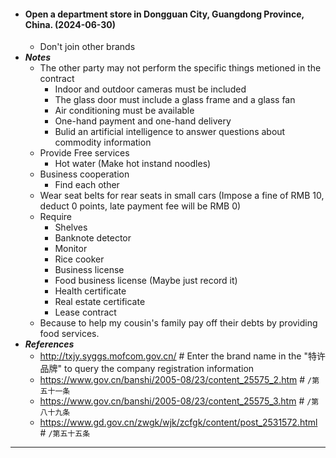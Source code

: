 - #### Open a department store in Dongguan City, Guangdong Province, China. (2024-06-30)
    - Don't join other brands
- ***Notes***
    - The other party may not perform the specific things metioned in the contract
        - Indoor and outdoor cameras must be included
        - The glass door must include a glass frame and a glass fan
        - Air conditioning must be available
        - One-hand payment and one-hand delivery
        - Bulid an artificial intelligence to answer questions about commodity information
    - Provide Free services
        - Hot water (Make hot instand noodles)
    - Business cooperation
        - Find each other
    - Wear seat belts for rear seats in small cars (Impose a fine of RMB 10, deduct 0 points, late payment fee will be RMB 0)
    - Require
        - Shelves
        - Banknote detector
        - Monitor
        - Rice cooker
        - Business license
        - Food business license (Maybe just record it)
        - Health certificate
        - Real estate certificate
        - Lease contract
    - Because to help my cousin's family pay off their debts by providing food services.
- ***References***
    - http://txjy.syggs.mofcom.gov.cn/ # Enter the brand name in the "特许品牌" to query the company registration information
    - https://www.gov.cn/banshi/2005-08/23/content_25575_2.htm # `/第五十一条`
    - https://www.gov.cn/banshi/2005-08/23/content_25575_3.htm # `/第八十九条`
    - https://www.gd.gov.cn/zwgk/wjk/zcfgk/content/post_2531572.html # `/第五十五条`
- ---
